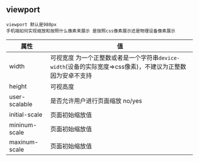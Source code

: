 ## viewport 
    viewport 默认是980px
    手机端如何实现缩放和按照什么像素来展示 是按照css像素展示还是物理设备像素展示

| 属性          | 值                                                                                                   |
| ------------- | ---------------------------------------------------------------------------------------------------- |
| width         | 可视宽度 为一个正整数或者是一个字符串`device-width`(设备的实际宽度=>css像素)，不建议为正整数 因为安卓不支持 |
| height        | 可视高度                                                                                             |
| user-scalable | 是否允许用户进行页面缩放 no/yes                                                                      |
| initial-scale | 页面初始缩放值                                                                                       |
| mininum-scale | 页面初始缩放值                                                                                       |
| maxinum-scale | 页面初始缩放值                                                                                       |


